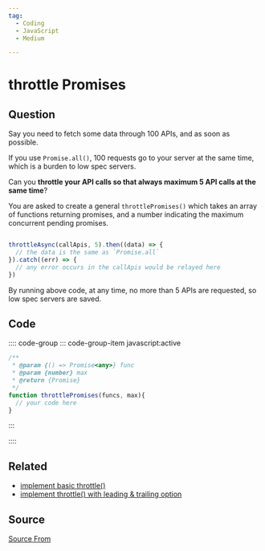 ```yaml
---
tag:
  - Coding
  - JavaScript
  - Medium

---
```

  
# throttle Promises

## Question
Say you need to fetch some data through 100 APIs, and as soon as possible.

If you use `Promise.all()`, 100 requests go to your server at the same time, which is a burden to low spec servers.

Can you **throttle your API calls so that always maximum 5 API calls at the same time**?

You are asked to create a general `throttlePromises()` which takes an array of functions returning promises, and a number indicating the maximum concurrent pending promises.

```js

throttleAsync(callApis, 5).then((data) => {
  // the data is the same as `Promise.all` 
}).catch((err) => {
  // any error occurs in the callApis would be relayed here
})
```

By running above code, at any time, no more than 5 APIs are requested, so low spec servers are saved.

## Code
:::: code-group
::: code-group-item javascript:active
```javascript
/**
 * @param {() => Promise<any>} func
 * @param {number} max
 * @return {Promise}
 */
function throttlePromises(funcs, max){
  // your code here
}
```
:::
    
::::


## Related

+ [implement basic throttle()](./implement-basic-throttle)
+ [implement throttle() with leading & trailing option](./implement-throttle-with-leading-and-trailing-option)
##  Source
[Source From](https://bigfrontend.dev/problem/throttle-Promises)

  